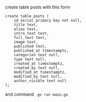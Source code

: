create table posts with this form

    create table posts (
        id serial primary key not null,
        title text,
        alias text,
        intro_text text,
        full_text text,
        image text,
        published text,
        published_at timestamptz,
        categories text null,
        type text null,
        created_at timestamptz,
        created_by text null,
        modified_at timestamptz,
        modified_by text null,
        author_visible text null
    );


and command  ` go run main.go`